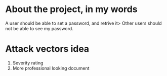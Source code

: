 # About the project, in my words

A user should be able to set a password, and retrive it> Other users should not be able to see my password.

# Attack vectors idea

1. Severity rating
2. More professional looking document
